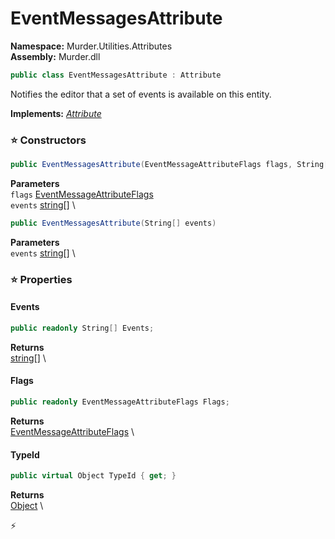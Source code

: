 # EventMessagesAttribute

**Namespace:** Murder.Utilities.Attributes \
**Assembly:** Murder.dll

```csharp
public class EventMessagesAttribute : Attribute
```

Notifies the editor that a set of events is available on this entity.

**Implements:** _[Attribute](https://learn.microsoft.com/en-us/dotnet/api/System.Attribute?view=net-7.0)_

### ⭐ Constructors
```csharp
public EventMessagesAttribute(EventMessageAttributeFlags flags, String[] events)
```

**Parameters** \
`flags` [EventMessageAttributeFlags](../../../Murder/Utilities/Attributes/EventMessageAttributeFlags.html) \
`events` [string[]](https://learn.microsoft.com/en-us/dotnet/api/System.String?view=net-7.0) \

```csharp
public EventMessagesAttribute(String[] events)
```

**Parameters** \
`events` [string[]](https://learn.microsoft.com/en-us/dotnet/api/System.String?view=net-7.0) \

### ⭐ Properties
#### Events
```csharp
public readonly String[] Events;
```

**Returns** \
[string[]](https://learn.microsoft.com/en-us/dotnet/api/System.String?view=net-7.0) \
#### Flags
```csharp
public readonly EventMessageAttributeFlags Flags;
```

**Returns** \
[EventMessageAttributeFlags](../../../Murder/Utilities/Attributes/EventMessageAttributeFlags.html) \
#### TypeId
```csharp
public virtual Object TypeId { get; }
```

**Returns** \
[Object](https://learn.microsoft.com/en-us/dotnet/api/System.Object?view=net-7.0) \


⚡